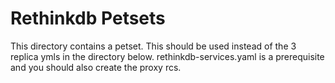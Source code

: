 Rethinkdb Petsets
=================

This directory contains a petset. This should be used instead of the 3 replica ymls in the directory below. rethinkdb-services.yaml is a prerequisite and you should also create the proxy rcs.
